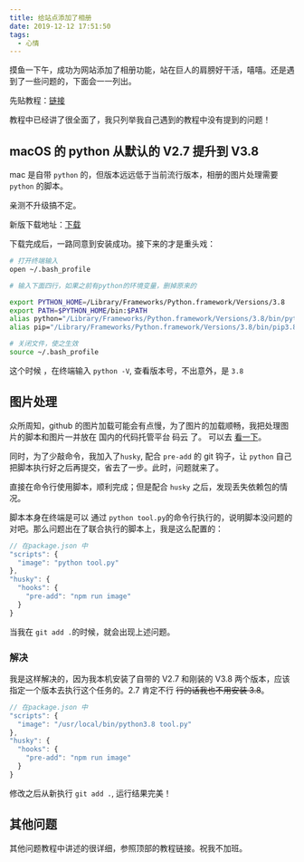 ```yaml
---
title: 给站点添加了相册
date: 2019-12-12 17:51:50
tags:
  - 心情
---
```


摸鱼一下午，成功为网站添加了相册功能，站在巨人的肩膀好干活，嘻嘻。还是遇到了一些问题的，下面会一一列出。

<!--more-->

先贴教程：[链接](https://www.liizhi.cn/2019/08/28/hexo-yilia-%E4%B8%BB%E9%A2%98%E6%B7%BB%E5%8A%A0%E7%9B%B8%E5%86%8C%E5%8A%9F%E8%83%BD/)

教程中已经讲了很全面了，我只列举我自己遇到的教程中没有提到的问题！

## macOS 的 python 从默认的 V2.7 提升到 V3.8

mac 是自带 `python` 的，但版本远远低于当前流行版本，相册的图片处理需要 `python` 的脚本。

亲测不升级搞不定。

新版下载地址：[下载](https://www.python.org/)

下载完成后，一路同意到安装成功。接下来的才是重头戏：

```bash
# 打开终端输入
open ~/.bash_profile

# 输入下面四行，如果之前有python的环境变量，删掉原来的

export PYTHON_HOME=/Library/Frameworks/Python.framework/Versions/3.8
export PATH=$PYTHON_HOME/bin:$PATH
alias python="/Library/Frameworks/Python.framework/Versions/3.8/bin/python3.8"
alias pip="/Library/Frameworks/Python.framework/Versions/3.8/bin/pip3.8"

# 关闭文件，使之生效
source ~/.bash_profile

```

这个时候 ，在终端输入 `python -V`, 查看版本号，不出意外，是 `3.8`

## 图片处理

众所周知，github 的图片加载可能会有点慢，为了图片的加载顺畅，我把处理图片的脚本和图片一并放在 国内的代码托管平台 码云 了。 可以去 [看一下](https://gitee.com/fenda-tz/blog-pic.git)。

同时，为了少敲命令，我加入了`husky`, 配合 `pre-add` 的 git 钩子，让 `python` 自己把脚本执行好之后再提交，省去了一步。此时，问题就来了。

直接在命令行使用脚本，顺利完成；但是配合 `husky` 之后，发现丢失依赖包的情况。

脚本本身在终端是可以 通过 `python tool.py`的命令行执行的，说明脚本没问题的对吧。那么问题出在了联合执行的脚本上，我是这么配置的：

```javascript
// 在package.json 中
"scripts": {
  "image": "python tool.py"
},
"husky": {
  "hooks": {
    "pre-add": "npm run image"
  }
}
```

当我在 `git add .`的时候，就会出现上述问题。

### 解决

我是这样解决的，因为我本机安装了自带的 V2.7 和刚装的 V3.8 两个版本，应该指定一个版本去执行这个任务的。2.7 肯定不行 <del>行的话我也不用安装 3.8</del>。

```javascript
// 在package.json 中
"scripts": {
  "image": "/usr/local/bin/python3.8 tool.py"
},
"husky": {
  "hooks": {
    "pre-add": "npm run image"
  }
}
```

修改之后从新执行 `git add .`, 运行结果完美！

## 其他问题

其他问题教程中讲述的很详细，参照顶部的教程链接。祝我不加班。
